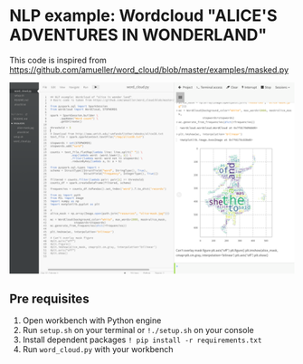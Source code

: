 # NLP example: Wordcloud "ALICE'S ADVENTURES IN WONDERLAND"

This code is inspired from https://github.com/amueller/word_cloud/blob/master/examples/masked.py

![](./alice_wordcloud.png)

## Pre requisites

1. Open workbench with Python engine
2. Run `setup.sh` on your terminal or `!./setup.sh` on your console
3. Install dependent packages `! pip install -r requirements.txt`
4. Run `word_cloud.py` with your workbench